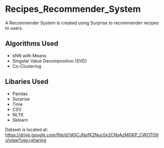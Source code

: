 # Recipes_Recommender_System
A Recommender System is created using Surprise to recommender recipes to users. 

## Algorithms Used
- kNN with Means
- Singular Value Decomposition (SVD)
- Co-Clustering 

## Libaries Used
- Pandas
- Surprise
- Time
- CSV
- NLTK
- Sklearn

Dataset is located at: https://drive.google.com/file/d/1A5CJNsfK2Nuc0x2CNyAzMGKP_CWOTO9v/view?usp=sharing
